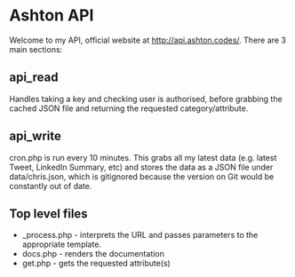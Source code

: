 # Ashton API

Welcome to my API, official website at http://api.ashton.codes/. There are 3 main sections:

## api_read

Handles taking a key and checking user is authorised, before grabbing the cached JSON file and returning the requested category/attribute.

## api_write

cron.php is run every 10 minutes. This grabs all my latest data (e.g. latest Tweet, LinkedIn Summary, etc) and stores the data as a JSON file under data/chris.json, which is gitignored because the version on Git would be constantly out of date.

## Top level files

* _process.php - interprets the URL and passes parameters to the appropriate template.
* docs.php - renders the documentation
* get.php - gets the requested attribute(s)
